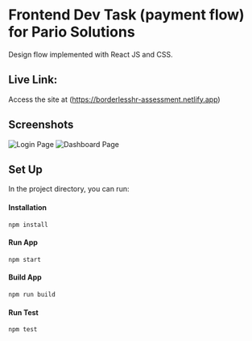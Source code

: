 # Frontend Dev Task (payment flow) for Pario Solutions

Design flow implemented with React JS and CSS.

## Live Link:

Access the site at (https://borderlesshr-assessment.netlify.app)

## Screenshots

![Login Page](/src/images/login.png)
![Dashboard Page](/src/images/dashboard.png)

## Set Up

In the project directory, you can run:

#### Installation

`npm install`

#### Run App

`npm start`

#### Build App

`npm run build`

#### Run Test

`npm test`
